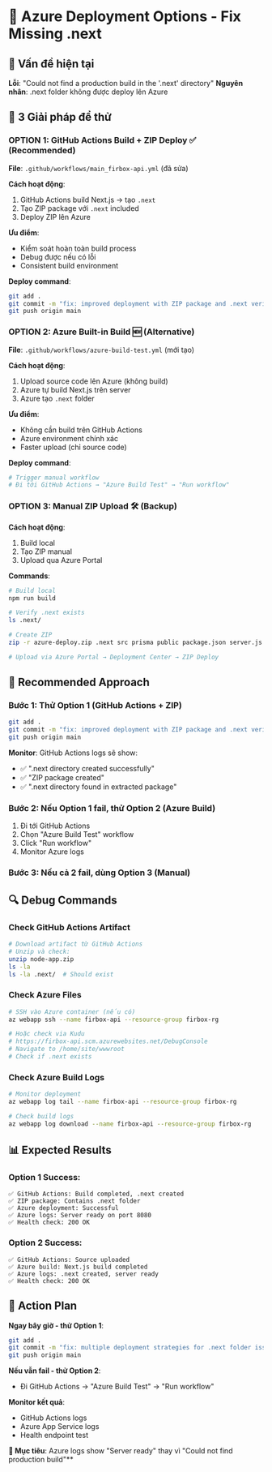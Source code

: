 # 🚀 Azure Deployment Options - Fix Missing .next

## 🚨 Vấn đề hiện tại
**Lỗi**: "Could not find a production build in the '.next' directory"
**Nguyên nhân**: .next folder không được deploy lên Azure

## 🔧 3 Giải pháp để thử

### **OPTION 1: GitHub Actions Build + ZIP Deploy** ✅ (Recommended)

**File**: `.github/workflows/main_firbox-api.yml` (đã sửa)

**Cách hoạt động**:
1. GitHub Actions build Next.js → tạo `.next`
2. Tạo ZIP package với `.next` included
3. Deploy ZIP lên Azure

**Ưu điểm**:
- Kiểm soát hoàn toàn build process
- Debug được nếu có lỗi
- Consistent build environment

**Deploy command**:
```bash
git add .
git commit -m "fix: improved deployment with ZIP package and .next verification"
git push origin main
```

### **OPTION 2: Azure Built-in Build** 🆕 (Alternative)

**File**: `.github/workflows/azure-build-test.yml` (mới tạo)

**Cách hoạt động**:
1. Upload source code lên Azure (không build)
2. Azure tự build Next.js trên server
3. Azure tạo `.next` folder

**Ưu điểm**:
- Không cần build trên GitHub Actions
- Azure environment chính xác
- Faster upload (chỉ source code)

**Deploy command**:
```bash
# Trigger manual workflow
# Đi tới GitHub Actions → "Azure Build Test" → "Run workflow"
```

### **OPTION 3: Manual ZIP Upload** 🛠️ (Backup)

**Cách hoạt động**:
1. Build local
2. Tạo ZIP manual
3. Upload qua Azure Portal

**Commands**:
```bash
# Build local
npm run build

# Verify .next exists
ls .next/

# Create ZIP
zip -r azure-deploy.zip .next src prisma public package.json server.js web.config node_modules

# Upload via Azure Portal → Deployment Center → ZIP Deploy
```

## 🎯 Recommended Approach

### **Bước 1: Thử Option 1 (GitHub Actions + ZIP)**
```bash
git add .
git commit -m "fix: improved deployment with ZIP package and .next verification"  
git push origin main
```

**Monitor**: GitHub Actions logs sẽ show:
- ✅ ".next directory created successfully"
- ✅ "ZIP package created"
- ✅ ".next directory found in extracted package"

### **Bước 2: Nếu Option 1 fail, thử Option 2 (Azure Build)**
1. Đi tới GitHub Actions
2. Chọn "Azure Build Test" workflow
3. Click "Run workflow"
4. Monitor Azure logs

### **Bước 3: Nếu cả 2 fail, dùng Option 3 (Manual)**

## 🔍 Debug Commands

### **Check GitHub Actions Artifact**
```bash
# Download artifact từ GitHub Actions
# Unzip và check:
unzip node-app.zip
ls -la
ls -la .next/  # Should exist
```

### **Check Azure Files**
```bash
# SSH vào Azure container (nếu có)
az webapp ssh --name firbox-api --resource-group firbox-rg

# Hoặc check via Kudu
# https://firbox-api.scm.azurewebsites.net/DebugConsole
# Navigate to /home/site/wwwroot
# Check if .next exists
```

### **Check Azure Build Logs**
```bash
# Monitor deployment
az webapp log tail --name firbox-api --resource-group firbox-rg

# Check build logs
az webapp log download --name firbox-api --resource-group firbox-rg
```

## 📊 Expected Results

### **Option 1 Success**:
```
✅ GitHub Actions: Build completed, .next created
✅ ZIP package: Contains .next folder
✅ Azure deployment: Successful
✅ Azure logs: Server ready on port 8080
✅ Health check: 200 OK
```

### **Option 2 Success**:
```
✅ GitHub Actions: Source uploaded
✅ Azure build: Next.js build completed
✅ Azure logs: .next created, server ready
✅ Health check: 200 OK
```

## 🚀 Action Plan

**Ngay bây giờ - thử Option 1**:
```bash
git add .
git commit -m "fix: multiple deployment strategies for .next folder issue"
git push origin main
```

**Nếu vẫn fail - thử Option 2**:
- Đi GitHub Actions → "Azure Build Test" → "Run workflow"

**Monitor kết quả**:
- GitHub Actions logs
- Azure App Service logs  
- Health endpoint test

**🎯 Mục tiêu**: Azure logs show "Server ready" thay vì "Could not find production build"**
